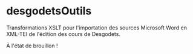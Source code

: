 desgodetsOutils
===============

Transformations XSLT pour l'importation des sources Microsoft Word en XML-TEI de l'édition des cours de Desgodets.

À l'état de brouillon !
